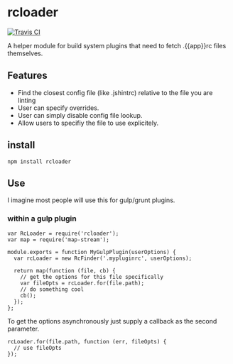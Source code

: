 # rcloader

[![Travis CI](https://travis-ci.org/spenceralger/rcloader.png)](https://travis-ci.org/spenceralger/rcloader)

A helper module for build system plugins that need to fetch .{{app}}rc files themselves.

## Features
  - Find the closest config file (like .jshintrc) relative to the file you are linting
  - User can specify overrides.
  - User can simply disable config file lookup.
  - Allow users to specifiy the file to use explicitely.

## install
```
npm install rcloader
```

## Use
I imagine most people will use this for gulp/grunt plugins.

### within a gulp plugin
```
var RcLoader = require('rcloader');
var map = require('map-stream');

module.exports = function MyGulpPlugin(userOptions) {
  var rcLoader = new RcFinder('.mypluginrc', userOptions);

  return map(function (file, cb) {
    // get the options for this file specifically
    var fileOpts = rcLoader.for(file.path);
    // do something cool
    cb();
  });
};
```

To get the options asynchronously just supply a callback as the second parameter.
```
rcLoader.for(file.path, function (err, fileOpts) {
  // use fileOpts
});
```